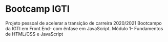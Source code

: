 # Bootcamp IGTI
Projeto pessoal de acelerar a transição de carreira 2020/2021
Bootcampo da IGTI em Front End- com ênfase em JavaScript.
Módulo 1- Fundamentos de HTML/CSS e JavaScript
